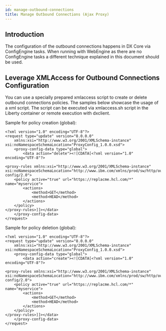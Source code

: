 ```yaml
---
id: manage-outbound-connections
title: Manage Outbound Connections (Ajax Proxy)
---
```


## Introduction

The configuration of the outbound connections happens in DX Core via ConfigEngine tasks. When running with WebEngine as there are no ConfigEngine tasks a different technique explained in this document should be used.

## Leverage XMLAccess for Outbound Connections Configuration

You can use a specially prepared xmlaccess script to create or delete outbound connections policies. The samples below showcase the usage of a xml script. The script can be executed via xmlaccess.sh script in the Liberty container or remote execution with dxclient.

Sample for policy creation (global):
```
<?xml version="1.0" encoding="UTF-8"?>
<request type="update" version="8.0.0.0"
    xmlns:xsi="http://www.w3.org/2001/XMLSchema-instance" xsi:noNamespaceSchemaLocation="ProxyConfig_1.0.0.xsd">
    <proxy-config-data type="global">
        <data action="delete"><![CDATA[<?xml version="1.0" encoding="UTF-8"?>
  
<proxy-rules xmlns:xsi="http://www.w3.org/2001/XMLSchema-instance" xsi:noNamespaceSchemaLocation="http://www.ibm.com/xmlns/prod/sw/http/outbound/proxy-config/2.0">
    <policy active="true" url="https://replacme.hcl.com/*" name="myservice">
        <actions>
            <method>GET</method>
            <method>HEAD</method>
        </actions>
    </policy>
</proxy-rules>]]></data>
    </proxy-config-data>
</request>
```

Sample for policy deletion (global):
```
<?xml version="1.0" encoding="UTF-8"?>
<request type="update" version="8.0.0.0"
    xmlns:xsi="http://www.w3.org/2001/XMLSchema-instance" xsi:noNamespaceSchemaLocation="ProxyConfig_1.0.0.xsd">
    <proxy-config-data type="global">
        <data action="create"><![CDATA[<?xml version="1.0" encoding="UTF-8"?>
  
<proxy-rules xmlns:xsi="http://www.w3.org/2001/XMLSchema-instance" xsi:noNamespaceSchemaLocation="http://www.ibm.com/xmlns/prod/sw/http/outbound/proxy-config/2.0">
    <policy active="true" url="https://replacme.hcl.com/*" name="myservice">
        <actions>
            <method>GET</method>
            <method>HEAD</method>
        </actions>
    </policy>
</proxy-rules>]]></data>
    </proxy-config-data>
</request>
```
